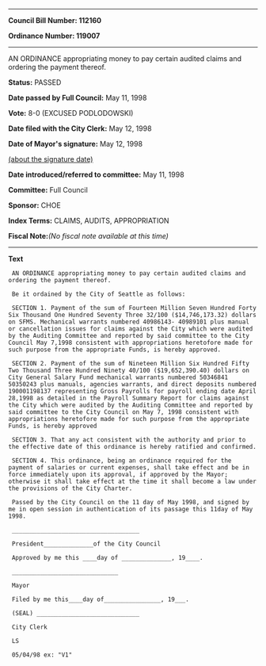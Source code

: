 

********

**Council Bill Number: 112160**
   
**Ordinance Number: 119007**
********

 AN ORDINANCE appropriating money to pay certain audited claims and ordering the payment thereof.

**Status:** PASSED
   
**Date passed by Full Council:** May 11, 1998
   
**Vote:** 8-0 (EXCUSED PODLODOWSKI)
   
**Date filed with the City Clerk:** May 12, 1998
   
**Date of Mayor's signature:** May 12, 1998
   
[(about the signature date)](/~public/approvaldate.htm)
   
   
   
**Date introduced/referred to committee:** May 11, 1998
   
**Committee:** Full Council
   
**Sponsor:** CHOE
   
   
**Index Terms:** CLAIMS, AUDITS, APPROPRIATION

**Fiscal Note:**_(No fiscal note available at this time)_

********

**Text**
   
```
 AN ORDINANCE appropriating money to pay certain audited claims and ordering the payment thereof.

 Be it ordained by the City of Seattle as follows:

 SECTION 1. Payment of the sum of Fourteen Million Seven Hundred Forty Six Thousand One Hundred Seventy Three 32/100 ($14,746,173.32) dollars on SFMS. Mechanical warrants numbered 40986143- 40989101 plus manual or cancellation issues for claims against the City which were audited by the Auditing Committee and reported by said committee to the City Council May 7,1998 consistent with appropriations heretofore made for such purpose from the appropriate Funds, is hereby approved.

 SECTION 2. Payment of the sum of Nineteen Million Six Hundred Fifty Two Thousand Three Hundred Ninety 40/100 ($19,652,390.40) dollars on City General Salary Fund mechanical warrants numbered 50346841 50350243 plus manuals, agencies warrants, and direct deposits numbered 190001198137 representing Gross Payrolls for payroll ending date April 28,1998 as detailed in the Payroll Summary Report for claims against the City which were audited by the Auditing Committee and reported by said committee to the City Council on May 7, 1998 consistent with appropriations heretofore made for such purpose from the appropriate Funds, is hereby approved

 SECTION 3. That any act consistent with the authority and prior to the effective date of this ordinance is hereby ratified and confirmed.

 SECTION 4. This ordinance, being an ordinance required for the payment of salaries or current expenses, shall take effect and be in force immediately upon its approval, if approved by the Mayor; otherwise it shall take effect at the time it shall become a law under the provisions of the City Charter.

 Passed by the City Council on the 11 day of May 1998, and signed by me in open session in authentication of its passage this 11day of May 1998.

 ____________________________________

 President______________of the City Council

 Approved by me this ____day of ______________, 19____.

 ______________________________

 Mayor

 Filed by me this____day of________________, 19___.

 (SEAL) _____________________________

 City Clerk

 LS

 05/04/98 ex: "V1"

```
